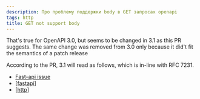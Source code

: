 ```yaml
---
description: Про проблему поддержки body в GET запросах openapi
tags: http
title: GET not support body
---
```

That's true for OpenAPI 3.0, but seems to be changed in 3.1 as this PR suggests. The same change was removed from 3.0 only because it did't fit the semantics of a patch release

According to the PR, 3.1 will read as follows, which is in-line with RFC 7231.

- [Fast-api issue](https://github.com/tiangolo/fastapi/issues/2004)
- [[fastapi]]
- [[http]]

[//begin]: # "Autogenerated link references for markdown compatibility"
[fastapi]: fastapi "Fastapi"
[http]: ..%2Flists%2Fhttp "Http"
[//end]: # "Autogenerated link references"